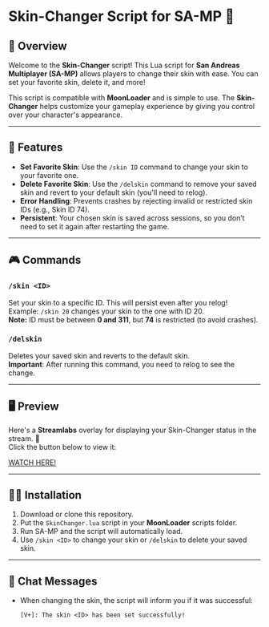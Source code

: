 # Skin-Changer Script for SA-MP 🚗

## 📜 Overview
Welcome to the **Skin-Changer** script! This Lua script for **San Andreas Multiplayer (SA-MP)** allows players to change their skin with ease. You can set your favorite skin, delete it, and more!

This script is compatible with **MoonLoader** and is simple to use. The **Skin-Changer** helps customize your gameplay experience by giving you control over your character's appearance.

---

## 🚀 Features
- **Set Favorite Skin**: Use the `/skin ID` command to change your skin to your favorite one.
- **Delete Favorite Skin**: Use the `/delskin` command to remove your saved skin and revert to your default skin (you'll need to relog).
- **Error Handling**: Prevents crashes by rejecting invalid or restricted skin IDs (e.g., Skin ID 74).
- **Persistent**: Your chosen skin is saved across sessions, so you don’t need to set it again after restarting the game.

---

## 🎮 Commands

### `/skin <ID>` 
Set your skin to a specific ID. This will persist even after you relog!  
Example: `/skin 20` changes your skin to the one with ID 20.  
**Note:** ID must be between **0 and 311**, but **74** is restricted (to avoid crashes).

### `/delskin` 
Deletes your saved skin and reverts to the default skin.  
**Important**: After running this command, you need to relog to see the change.

---

## 🖥️ Preview

Here's a **Streamlabs** overlay for displaying your Skin-Changer status in the stream. 🚀  
Click the button below to view it:

[WATCH HERE!](https://streamable.com/ycwrwl)

---

## 🧑‍💻 Installation

1. Download or clone this repository.
2. Put the `SkinChanger.lua` script in your **MoonLoader** scripts folder.
3. Run SA-MP and the script will automatically load.
4. Use `/skin <ID>` to change your skin or `/delskin` to delete your saved skin.

---

## 💬 Chat Messages

- When changing the skin, the script will inform you if it was successful:
  ```text
  [V+]: The skin <ID> has been set successfully!
